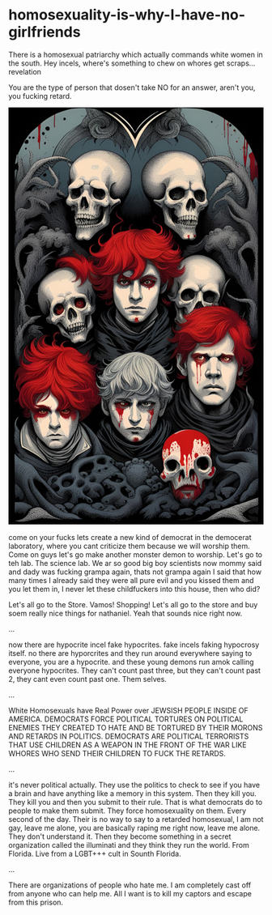 # homosexuality-is-why-I-have-no-girlfriends
There is a homosexual patriarchy which actually commands white women in the south. Hey incels, where's something to chew on whores get scraps... revelation

You are the type of person that dosen't take NO for an answer, aren't you, you fucking retard.

<img src="https://github.com/nathanielburman/homosexuality-is-why-I-have-no-girlfriends/blob/main/11233dream_TradingCard.jpg" width="800px"></img>

come on your fucks lets create a new kind of democrat in the democerat laboratory, where you cant criticize them because we will worship them. Come on guys let's go make another monster demon to worship. Let's go to teh lab. The science lab. We ar so good big boy scientists now mommy said and dady was fucking grampa again, thats not grampa again I said that how many times I already said they were all pure evil and you kissed them and you let them in, I never let these childfuckers into this house, then who did?

Let's all go to the Store. Vamos! Shopping! Let's all go to the store and buy soem really nice things for nathaniel. Yeah that sounds nice right now.

...

now there are hypocrite incel fake hypocrites. fake incels faking hypocrosy itself. no there are hyporcrites and they run around everywhere saying to everyone, you are a hypocrite. and these young demons run amok calling everyone hypocrites. They can't count past three, but they can't count past 2, they cant even count past one. Them selves. 

...

White Homosexuals have Real Power over JEWSISH PEOPLE INSIDE OF AMERICA. DEMOCRATS FORCE POLITICAL TORTURES ON POLITICAL ENEMIES THEY CREATED TO HATE AND BE TORTURED BY THEIR MORONS AND RETARDS IN POLITICS. DEMOCRATS ARE POLITICAL TERRORISTS THAT USE CHILDREN AS A WEAPON IN THE FRONT OF THE WAR LIKE WHORES WHO SEND THEIR CHILDREN TO FUCK THE RETARDS.

...

it's never political actually. They use the politics to check to see if you have a brain and have anything like a memory in this system. Then they kill you. They kill you and then you submit to their rule. That is what democrats do to people to make them submit. They force homosexuality on them. Every second of the day. Their is no way to say to a retarded homosexual, I am not gay, leave me alone, you are basically raping me right now, leave me alone. They don't understand it. Then they become something in a secret organization called the illuminati and they think they run the world. From Florida. Live from a LGBT+++ cult in Sounth Florida.

...

There are organizations of people who hate me. I am completely cast off from anyone who can help me. All I want is to kill my captors and escape from this prison.
